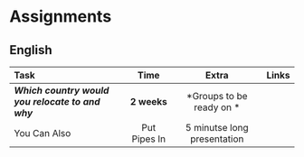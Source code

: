 # Assignments  

## English

| Task                                               | Time         | Extra                    | Links  |
| :--------------------------------                  | :----------: | :-----------:            | ------:|
| **_Which country would you relocate to and why_**  |  **2 weeks** | *Groups to be ready on * |        |
| You Can Also                                       | Put Pipes In | 5 minutse long presentation|        |

